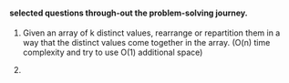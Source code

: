 #### selected questions through-out the problem-solving journey.

1. Given an array of k distinct values, rearrange or repartition them in a way that the distinct values come together in the array. (O(n) time complexity and try to use O(1) additional space)

2. 

